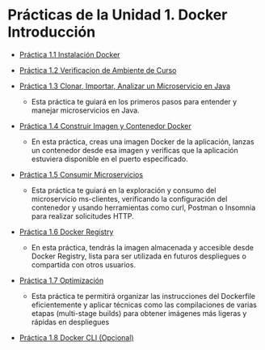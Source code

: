 # Prácticas de la Unidad 1. Docker Introducción


- [Práctica 1.1 Instalación Docker](README1-1.md)

- [Práctica 1.2 Verificacion de Ambiente de Curso](README1-2.md)

- [Práctica 1.3 Clonar, Importar, Analizar un Microservicio en Java](README1-3.md)

    - Esta práctica te guiará en los primeros pasos para entender y manejar microservicios en Java.
    
- [Práctica 1.4 Construir Imagen y Contenedor Docker](README1-4.md)

    - En esta práctica, creas una imagen Docker de la aplicación, lanzas un contenedor desde esa imagen y verificas que la aplicación estuviera disponible en el puerto especificado.

- [Práctica 1.5 Consumir Microservicios](README1-5.md)

    - Esta práctica te guiará en la exploración y consumo del microservicio ms-clientes, verificando la configuración del contenedor y usando herramientas como curl, Postman o Insomnia para realizar solicitudes HTTP.

- [Práctica 1.6 Docker Registry](README1-6.md)

    - En esta práctica, tendrás la imagen almacenada y accesible desde Docker Registry, lista para ser utilizada en futuros despliegues o compartida con otros usuarios.

- [Práctica 1.7 Optimización](README1-7.md)

    - Esta práctica te permitirá organizar las instrucciones del Dockerfile eficientemente y aplicar técnicas como las compilaciones de varias etapas (multi-stage builds) para obtener imágenes más ligeras y rápidas en despliegues

- [Práctica 1.8 Docker CLI (Opcional)](README1-8.md)



